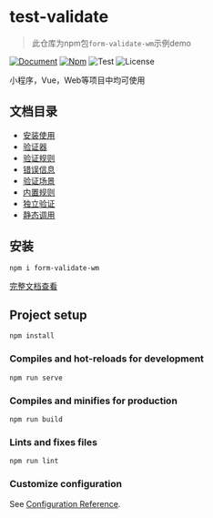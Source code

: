 # test-validate

>此仓库为npm包`form-validate-wm`示例demo

[![Document](https://img.shields.io/badge/Document-1.6.1-green)](https://validate.itwmw.com/)
[![Npm](https://img.shields.io/badge/Npm-2.0.0.beta.1-blue)](https://www.npmjs.com/package/form-validate-wm)
![Test](https://img.shields.io/badge/Test-ject-yellow)
![License](https://img.shields.io/badge/License-MIT-success)


小程序，Vue，Web等项目中均可使用
## 文档目录
* [安装使用](https://validate.itwmw.com/)
* [验证器](https://validate.itwmw.com/validate.html)
* [验证规则](https://validate.itwmw.com/rule.html)
* [错误信息](https://validate.itwmw.com/error.html)
* [验证场景](https://validate.itwmw.com/scene.html)
* [内置规则](https://validate.itwmw.com/built-in-rule.html)
* [独立验证](https://validate.itwmw.com/stand.html)
* [静态调用](https://validate.itwmw.com/static.html)

## 安装
```
npm i form-validate-wm
```

[完整文档查看](https://validate.itwmw.com)

## Project setup
```
npm install
```

### Compiles and hot-reloads for development
```
npm run serve
```

### Compiles and minifies for production
```
npm run build
```

### Lints and fixes files
```
npm run lint
```

### Customize configuration
See [Configuration Reference](https://cli.vuejs.org/config/).
